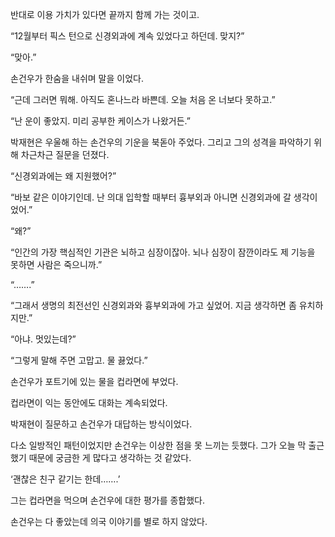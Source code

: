 반대로 이용 가치가 있다면 끝까지 함께 가는 것이고.

“12월부터 픽스 턴으로 신경외과에 계속 있었다고 하던데. 맞지?”

“맞아.”

손건우가 한숨을 내쉬며 말을 이었다.

“근데 그러면 뭐해. 아직도 혼나느라 바쁜데. 오늘 처음 온 너보다 못하고.”

“난 운이 좋았지. 미리 공부한 케이스가 나왔거든.”

박재현은 우울해 하는 손건우의 기운을 북돋아 주었다. 그리고 그의 성격을 파악하기 위해 차근차근 질문을 던졌다.

“신경외과에는 왜 지원했어?”

“바보 같은 이야기인데. 난 의대 입학할 때부터 흉부외과 아니면 신경외과에 갈 생각이었어.”

“왜?”

“인간의 가장 핵심적인 기관은 뇌하고 심장이잖아. 뇌나 심장이 잠깐이라도 제 기능을 못하면 사람은 죽으니까.”

“…….”

“그래서 생명의 최전선인 신경외과와 흉부외과에 가고 싶었어. 지금 생각하면 좀 유치하지만.”

“아냐. 멋있는데?”

“그렇게 말해 주면 고맙고. 물 끓었다.”

손건우가 포트기에 있는 물을 컵라면에 부었다.

컵라면이 익는 동안에도 대화는 계속되었다.

박재현이 질문하고 손건우가 대답하는 방식이었다.

다소 일방적인 패턴이었지만 손건우는 이상한 점을 못 느끼는 듯했다. 그가 오늘 막 출근했기 때문에 궁금한 게 많다고 생각하는 것 같았다.

‘괜찮은 친구 같기는 한데…….’

그는 컵라면을 먹으며 손건우에 대한 평가를 종합했다.

손건우는 다 좋았는데 의국 이야기를 별로 하지 않았다.